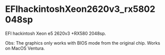 # EFIhackintoshXeon2620v3_rx5802048sp
EFI hackintosh Xeon e5 2620v3 +RX580 2048sp.

Obs: The graphics only works with BIOS mode from the original chip.
Works on MacOS Ventura.

